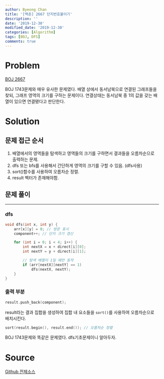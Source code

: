 ```yaml
---
author: Byeong Chan
title: '[백준] 2667 단지번호붙이기'
description: ''
date: '2019-12-30'
modified_date: '2019-12-30'
categories: [Algorithm]
tags: [BOJ, DFS]
comments: true
---
```


# Problem

[BOJ 2667](https://www.acmicpc.net/problem/2667)

BOJ 1743문제와 매우 유사한 문제였다. 배열 상에서 동서남북으로 연결된 그래프들을 찾되, 그래프 영역의 크기를 구하는 문제이다. 연결상태는 동서남북 중 1의 값을 갖는 배열이 있으면 연결됐다고 판단한다.

# Solution

## 문제 접근 순서

1. 배열에서의 영역들을 탐색하고 영역들의 크기를 구하면서 결과들을 오름차순으로 출력하는 문제.
2. dfs 또는 bfs를 사용해서 간단하게 영역의 크기를 구할 수 있음. (dfs사용)
3. sort()함수를 사용하여 오름차순 정렬.
4. result 벡터가 존재해야함.

## 문제 풀이

---

### dfs

```cpp
void dfs(int x, int y) {
	arr[x][y] = 0; // 방문 표시
	component++; // 단지 크기 갱신

	for (int i = 0; i < 4; i++) {
		int nextX = x + direct[i][0];
		int nextY = y + direct[i][1];

		// 탐색 배열이 1일 때만 동작
		if (arr[nextX][nextY] == 1)
			dfs(nextX, nextY);
	}
}
```

### 출력 부분

```cpp
result.push_back(component);
```

result라는 결과 집합을 생성하여 집합 내 요소들을 `sort()`를 사용하여 오름차순으로 배치시킨다.

```cpp
sort(result.begin(), result.end()); // 오름차순 정렬
```

BOJ 1743문제와 똑같은 문제였다. dfs기초문제이니 알아두자.

# Source

[Github 전체소스](https://github.com/MinByeongChan/myMBC/tree/master/Codetest/baekjoon/2667_Estate.cpp)

